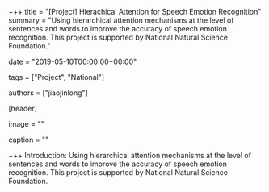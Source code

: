 +++
title =  "[Project]  Hierachical Attention for Speech Emotion Recognition"
summary = "Using hierarchical attention mechanisms at the level of sentences and words to improve the accuracy of speech emotion recognition. This project is supported by National Natural Science Foundation."

date = "2019-05-10T00:00:00+00:00"

tags = ["Project", "National"]

authors = ["jiaojinlong"]

[header]

image = ""

caption = ""

+++
Introduction: Using hierarchical attention mechanisms at the level of sentences and words to improve the accuracy of speech emotion recognition. This project is supported by National Natural Science Foundation.
